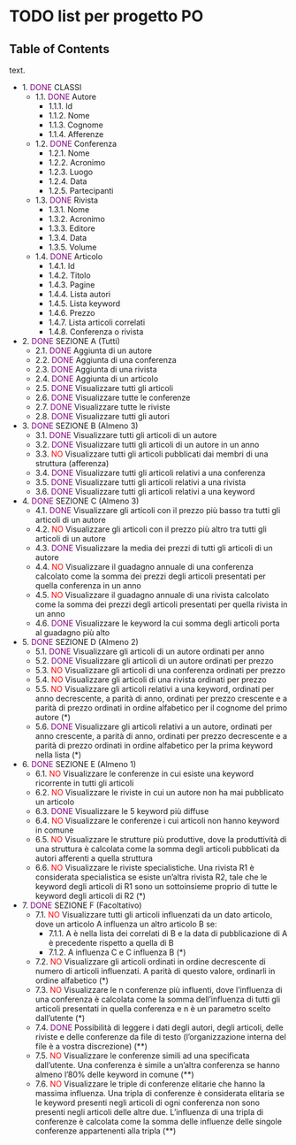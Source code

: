 <div id="content">

# TODO list per progetto PO

<div id="table-of-contents">

## Table of Contents

<div id="text-table-of-contents">

text</span>.

*   1\. <span style="color:purple">DONE</span> CLASSI
    *   1.1\. <span style="color:purple">DONE</span> Autore
        *   1.1.1\. Id
        *   1.1.2\. Nome
        *   1.1.3\. Cognome
        *   1.1.4\. Afferenze
    *   1.2\. <span style="color:purple">DONE</span> Conferenza
        *   1.2.1\. Nome
        *   1.2.2\. Acronimo
        *   1.2.3\. Luogo
        *   1.2.4\. Data
        *   1.2.5\. Partecipanti
    *   1.3\. <span style="color:purple">DONE</span> Rivista
        *   1.3.1\. Nome
        *   1.3.2\. Acronimo
        *   1.3.3\. Editore
        *   1.3.4\. Data
        *   1.3.5\. Volume
    *   1.4\. <span style="color:purple">DONE</span> Articolo
        *   1.4.1\. Id
        *   1.4.2\. Titolo
        *   1.4.3\. Pagine
        *   1.4.4\. Lista autori
        *   1.4.5\. Lista keyword
        *   1.4.6\. Prezzo
        *   1.4.7\. Lista articoli correlati
        *   1.4.8\. Conferenza o rivista
*   2\. <span style="color:purple">DONE</span> SEZIONE A (Tutti)
    *   2.1\. <span style="color:purple">DONE</span> Aggiunta di un autore
    *   2.2\. <span style="color:purple">DONE</span> Aggiunta di una conferenza
    *   2.3\. <span style="color:purple">DONE</span> Aggiunta di una rivista
    *   2.4\. <span style="color:purple">DONE</span> Aggiunta di un articolo
    *   2.5\. <span style="color:purple">DONE</span> Visualizzare tutti gli articoli
    *   2.6\. <span style="color:purple">DONE</span> Visualizzare tutte le conferenze
    *   2.7\. <span style="color:purple">DONE</span> Visualizzare tutte le riviste
    *   2.8\. <span style="color:purple">DONE</span> Visualizzare tutti gli autori
*   3\. <span style="color:purple">DONE</span> SEZIONE B (Almeno 3)
    *   3.1\. <span style="color:purple">DONE</span> Visualizzare tutti gli articoli di un autore
    *   3.2\. <span style="color:purple">DONE</span> Visualizzare tutti gli articoli di un autore in un anno
    *   3.3\. <span style="color:red">NO</span> Visualizzare tutti gli articoli pubblicati dai membri di una struttura (afferenza)
    *   3.4\. <span style="color:purple">DONE</span> Visualizzare tutti gli articoli relativi a una conferenza
    *   3.5\. <span style="color:purple">DONE</span> Visualizzare tutti gli articoli relativi a una rivista
    *   3.6\. <span style="color:purple">DONE</span> Visualizzare tutti gli articoli relativi a una keyword
*   4\. <span style="color:purple">DONE</span> SEZIONE C (Almeno 3)
    *   4.1\. <span style="color:purple">DONE</span> Visualizzare gli articoli con il prezzo più basso tra tutti gli articoli di un autore
    *   4.2\. <span style="color:red">NO</span> Visualizzare gli articoli con il prezzo più altro tra tutti gli articoli di un autore
    *   4.3\. <span style="color:purple">DONE</span> Visualizzare la media dei prezzi di tutti gli articoli di un autore
    *   4.4\. <span style="color:red">NO</span> Visualizzare il guadagno annuale di una conferenza calcolato come la somma dei prezzi degli articoli presentati per quella conferenza in un anno
    *   4.5\. <span style="color:red">NO</span> Visualizzare il guadagno annuale di una rivista calcolato come la somma dei prezzi degli articoli presentati per quella rivista in un anno
    *   4.6\. <span style="color:purple">DONE</span> Visualizzare le keyword la cui somma degli articoli porta al guadagno più alto
*   5\. <span style="color:purple">DONE</span> SEZIONE D (Almeno 2)
    *   5.1\. <span style="color:purple">DONE</span> Visualizzare gli articoli di un autore ordinati per anno
    *   5.2\. <span style="color:purple">DONE</span> Visualizzare gli articoli di un autore ordinati per prezzo
    *   5.3\. <span style="color:red">NO</span> Visualizzare gli articoli di una conferenza ordinati per prezzo
    *   5.4\. <span style="color:red">NO</span> Visualizzare gli articoli di una rivista ordinati per prezzo
    *   5.5\. <span style="color:red">NO</span> Visualizzare gli articoli relativi a una keyword, ordinati per anno decrescente, a parità di anno, ordinati per prezzo crescente e a parità di prezzo ordinati in ordine alfabetico per il cognome del primo autore (*)
    *   5.6\. <span style="color:purple">DONE</span> Visualizzare gli articoli relativi a un autore, ordinati per anno crescente, a parità di anno, ordinati per prezzo decrescente e a parità di prezzo ordinati in ordine alfabetico per la prima keyword nella lista (*)
*   6\. <span style="color:purple">DONE</span> SEZIONE E (Almeno 1)
    *   6.1\. <span style="color:red">NO</span> Visualizzare le conferenze in cui esiste una keyword ricorrente in tutti gli articoli
    *   6.2\. <span style="color:red">NO</span> Visualizzare le riviste in cui un autore non ha mai pubblicato un articolo
    *   6.3\. <span style="color:purple">DONE</span> Visualizzare le 5 keyword più diffuse
    *   6.4\. <span style="color:red">NO</span> Visualizzare le conferenze i cui articoli non hanno keyword in comune
    *   6.5\. <span style="color:red">NO</span> Visualizzare le strutture più produttive, dove la produttività di una struttura è calcolata come la somma degli articoli pubblicati da autori afferenti a quella struttura
    *   6.6\. <span style="color:red">NO</span> Visualizzare le riviste specialistiche. Una rivista R1 è considerata specialistica se esiste un’altra rivista R2, tale che le keyword degli articoli di R1 sono un sottoinsieme proprio di tutte le keyword degli articoli di R2 (*)
*   7\. <span style="color:purple">DONE</span> SEZIONE F (Facoltativo)
    *   7.1\. <span style="color:red">NO</span> Visualizzare tutti gli articoli influenzati da un dato articolo, dove un articolo A influenza un altro articolo B se:
        *   7.1.1\. A è nella lista dei correlati di B e la data di pubblicazione di A è precedente rispetto a quella di B
        *   7.1.2\. A influenza C e C influenza B (*)
    *   7.2\. <span style="color:red">NO</span> Visualizzare gli articoli ordinati in ordine decrescente di numero di articoli influenzati. A parità di questo valore, ordinarli in ordine alfabetico (*)
    *   7.3\. <span style="color:red">NO</span> Visualizzare le n conferenze più influenti, dove l’influenza di una conferenza è calcolata come la somma dell’influenza di tutti gli articoli presentati in quella conferenza e n è un parametro scelto dall’utente (*)
    *   7.4\. <span style="color:purple">DONE</span> Possibilità di leggere i dati degli autori, degli articoli, delle riviste e delle conferenze da file di testo (l’organizzazione interna del file è a vostra discrezione) (**)
    *   7.5\. <span style="color:red">NO</span> Visualizzare le conferenze simili ad una specificata dall’utente. Una conferenza è simile a un’altra conferenza se hanno almeno l’80% delle keyword in comune (**)
    *   7.6\. <span style="color:red">NO</span> Visualizzare le triple di conferenze elitarie che hanno la massima influenza. Una tripla di conferenze è considerata elitaria se le keyword presenti negli articoli di ogni conferenza non sono presenti negli articoli delle altre due. L’influenza di una tripla di conferenze è calcolata come la somma delle influenze delle singole conferenze appartenenti alla tripla (**)

</div>

</div>

</div>